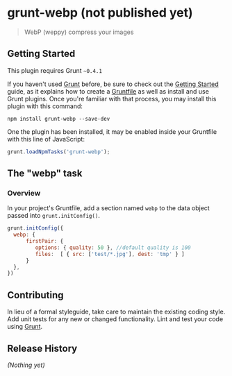 # grunt-webp (not published yet)

> WebP (weppy) compress your images

## Getting Started
This plugin requires Grunt `~0.4.1`

If you haven't used [Grunt](http://gruntjs.com/) before, be sure to check out the [Getting Started](http://gruntjs.com/getting-started) guide, as it explains how to create a [Gruntfile](http://gruntjs.com/sample-gruntfile) as well as install and use Grunt plugins. Once you're familiar with that process, you may install this plugin with this command:

```shell
npm install grunt-webp --save-dev
```

One the plugin has been installed, it may be enabled inside your Gruntfile with this line of JavaScript:

```js
grunt.loadNpmTasks('grunt-webp');
```

## The "webp" task

### Overview
In your project's Gruntfile, add a section named `webp` to the data object passed into `grunt.initConfig()`.

```js
grunt.initConfig({
  webp: {
      firstPair: {
         options: { quality: 50 }, //default quality is 100
         files:  [ { src: ['test/*.jpg'], dest: 'tmp' } ]
      } 
  },
})
```


## Contributing
In lieu of a formal styleguide, take care to maintain the existing coding style. Add unit tests for any new or changed functionality. Lint and test your code using [Grunt](http://gruntjs.com/).

## Release History
_(Nothing yet)_
